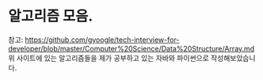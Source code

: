 # 알고리즘 모음.

참고: https://github.com/gyoogle/tech-interview-for-developer/blob/master/Computer%20Science/Data%20Structure/Array.md
위 사이트에 있는 알고리즘들을 제가 공부하고 있는 자바와 파이썬으로 작성해보았습니다.
